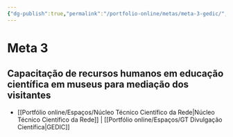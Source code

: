 ```yaml
---
{"dg-publish":true,"permalink":"/portfolio-online/metas/meta-3-gedic/","tags":["💼/🎯"],"created":"2024-02-05T11:59:48.808-03:00","updated":"2024-02-05T11:29:06.209-03:00"}
---
```



# Meta 3

## Capacitação de recursos humanos em educação científica em museus para mediação dos visitantes

- [[Portfólio online/Espaços/Núcleo Técnico Científico da Rede\|Núcleo Técnico Científico da Rede]] | [[Portfólio online/Espaços/GT Divulgação Científica\|GEDIC]]